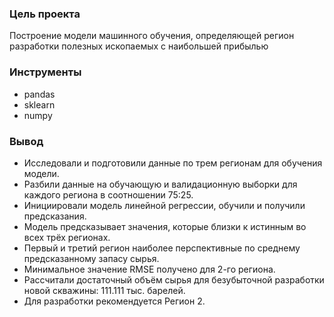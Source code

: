 ### Цель проекта
Построение модели машинного обучения, определяющей регион разработки полезных ископаемых с наибольшей прибылью

### Инструменты
* pandas
* sklearn
* numpy

### Вывод
* Исследовали и подготовили данные по трем регионам для обучения модели.
* Разбили данные на обучающую и валидационную выборки для каждого региона в соотношении 75:25.
* Инициировали модель линейной регрессии, обучили и получили предсказания.
* Модель предсказывает значения, которые близки к истинным во всех трёх регионах.
* Первый и третий регион наиболее перспективные по среднему предсказанному запасу сырья.
* Минимальное значение RMSE получено для 2-го региона.
* Рассчитали достаточный объём сырья для безубыточной разработки новой скважины: 111.111 тыс. барелей.
* Для разработки рекомендуется Регион 2.
